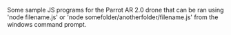 Some sample JS programs for the Parrot AR 2.0 drone that can be ran using 'node filename.js' or 'node somefolder/anotherfolder/filename.js' from the windows command prompt.
